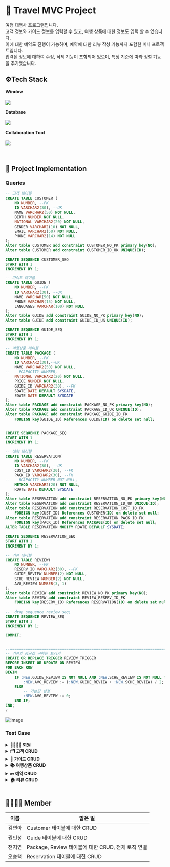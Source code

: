 # 📖 Travel MVC Project
<p>
여행 대행사 프로그램입니다. <br>
고객 정보와 가이드 정보를 입력할 수 있고, 여행 상품에 대한 정보도 입력 할 수 있습니다. <br>
이에 대한 예약도 진행이 가능하며, 예약에 대한 리뷰 작성 기능까지 포함한 미니 프로젝트입니다. <br>
입력된 정보에 대하여 수정, 삭제 기능이 포함되어 있으며, 특정 기준에 따라 정렬 기능을 추가했습니다.
</p>

## ⚙Tech Stack
<p><strong> Window <br></strong>
<br>
<img src="https://img.shields.io/badge/Windows-0078D6?style=for-the-badge&logo=windows&logoColor=white">
</p>
<p><strong> Database <br></strong>
<br>
<img src="https://img.shields.io/badge/Oracle-F80000?style=for-the-badge&logo=Oracle&logoColor=white">
</p>
<p><strong> Collaboration Tool <br></strong>
<br>
<img src="https://img.shields.io/badge/github-%23121011.svg?style=for-the-badge&logo=github&logoColor=white"> 
</p>
<br>

## 💾 Project Implementation
### Queries
```sql
-- 고객 테이블
CREATE TABLE CUSTOMER (
    NO NUMBER, --PK
    ID VARCHAR2(30), --UK
    NAME VARCHAR2(50) NOT NULL,
    BIRTH NUMBER NOT NULL,
    NATIONAL VARCHAR2(20) NOT NULL,
    GENDER VARCHAR2(10) NOT NULL,
    EMAIL VARCHAR2(50) NOT NULL,
    PHONE VARCHAR2(14) NOT NULL
);
Alter table CUSTOMER add constraint CUSTOMER_NO_PK primary key(NO);
Alter table CUSTOMER add constraint CUSTOMER_ID_UK UNIQUE(ID); 

CREATE SEQUENCE CUSTOMER_SEQ
START WITH 1
INCREMENT BY 1;

-- 가이드 테이블
CREATE TABLE GUIDE (
    NO NUMBER, --PK
    ID VARCHAR2(30), --UK
    NAME VARCHAR(50) NOT NULL,
    PHONE VARCHAR(15) NOT NULL,
    LANGUAGES VARCHAR(100) NOT NULL
);
Alter table GUIDE add constraint GUIDE_NO_PK primary key(NO);
Alter table GUIDE add constraint GUIDE_ID_UK UNIQUE(ID); 

CREATE SEQUENCE GUIDE_SEQ
START WITH 1
INCREMENT BY 1;

-- 여행상품 테이블
CREATE TABLE PACKAGE (
    NO NUMBER, --PK
    ID VARCHAR2(30),--UK
    NAME VARCHAR2(50) NOT NULL,
--    PCAPACITY NUMBER,
    NATIONAL VARCHAR2(20) NOT NULL,
    PRICE NUMBER NOT NULL,
    GUIDE_ID VARCHAR2(30), --FK
    SDATE DATE DEFAULT SYSDATE,
    EDATE DATE DEFAULT SYSDATE
);
Alter table PACKAGE add constraint PACKAGE_NO_PK primary key(NO);
Alter table PACKAGE add constraint PACKAGE_ID_UK UNIQUE(ID);   
Alter table PACKAGE add constraint PACKAGE_GUIDE_ID_FK 
    FOREIGN key(GUIDE_ID) References GUIDE(ID) on delete set null;
 

CREATE SEQUENCE PACKAGE_SEQ
START WITH 1
INCREMENT BY 1;

-- 예약 테이블
CREATE TABLE RESERVATION(
    NO NUMBER, --PK
    ID VARCHAR2(30), --UK
    CUST_ID VARCHAR2(30), --FK
    PACK_ID VARCHAR2(30), --FK
--    RCAPACITY NUMBER NOT NULL,
    METHOD VARCHAR2(20) NOT NULL,
    RDATE DATE DEFAULT SYSDATE
);
Alter table RESERVATION add constraint RESERVATION_NO_PK primary key(NO);
Alter table RESERVATION add constraint RESERVATION_ID_UK UNIQUE(ID);  
Alter table RESERVATION add constraint RESERVATION_CUST_ID_FK 
    FOREIGN key(CUST_ID) References CUSTOMER(ID) on delete set null;
Alter table RESERVATION add constraint RESERVATION_PACK_ID_FK 
    FOREIGN key(PACK_ID) References PACKAGE(ID) on delete set null;   
ALTER TABLE RESERVATION MODIFY RDATE DEFAULT SYSDATE;    
       
CREATE SEQUENCE RESERVATION_SEQ
START WITH 1
INCREMENT BY 1;

-- 리뷰 테이블
CREATE TABLE REVIEW(
    NO NUMBER, --PK
    RESERV_ID VARCHAR2(30), --FK
    GUIDE_REVIEW NUMBER(2) NOT NULL,
    SCHE_REVIEW NUMBER(2) NOT NULL,
    AVG_REVIEW NUMBER(3, 1)
);
Alter table REVIEW add constraint REVIEW_NO_PK primary key(NO);
Alter table REVIEW add constraint REVIEW_RESERV_ID_FK 
    FOREIGN key(RESERV_ID) References RESERVATION(ID) on delete set null;
  
--  drop sequence review_seq;    
CREATE SEQUENCE REVIEW_SEQ
START WITH 1
INCREMENT BY 1;

COMMIT;


--=============================================================================================
-- 리뷰의 평균값 구하는 트리거
CREATE OR REPLACE TRIGGER REVIEW_TRIGGER
BEFORE INSERT OR UPDATE ON REVIEW
FOR EACH ROW
BEGIN
    IF :NEW.GUIDE_REVIEW IS NOT NULL AND :NEW.SCHE_REVIEW IS NOT NULL THEN
        :NEW.AVG_REVIEW := (:NEW.GUIDE_REVIEW + :NEW.SCHE_REVIEW) / 2;
    ELSE
        -- 기본값 설정
        :NEW.AVG_REVIEW := 0;
    END IF;
END;
/
```
![image](https://github.com/user-attachments/assets/94464c3c-9f1b-4536-87aa-843367f7854b)
<br>



### Test Case
<details>
<summary><b>👨‍👩‍👧‍👦 회원</b></summary>
	<!-- <a href="https://github.com/user-attachments/files/15525372/userTest.pdf">
		회원 Test Case 저장하기
	</a>
	<p><img alt="회원 Test Case" src="https://github.com/beyond-sw-camp/be08-1st-YesterdayWork-Bookify/assets/121468393/395622d8-4624-4cc5-a58b-fa82d5156775"></p> -->
</details>
<details>
<summary><b>🗂️ 고객 CRUD</b></summary>
//
</details>
<details>
<summary><b>📆 가이드 CRUD</b></summary>
//
</details>
<details>

<summary><b>📚 여행상품 CRUD</b></summary>
//
</details>
<details>
<summary><b>💵 예약 CRUD</b></summary>
//
</details>
<details>
<summary><b>🏠 리뷰 CRUD</b></summary>
//
</details>

<br>

## 👨‍👩‍👧‍👦 Member

이름 | 맡은 일
|-----|-----|
김연아 | Customer 테이블에 대한 CRUD
권민성 | Guide 테이블에 대한 CRUD
전지연 | Package, Review 테이블에 대한 CRUD, 전체 로직 연결
오승택 | Reservation 테이블에 대한 CRUD


<br>

